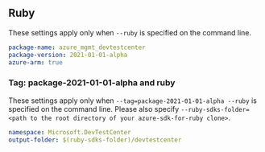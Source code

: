 ## Ruby

These settings apply only when `--ruby` is specified on the command line.

```yaml
package-name: azure_mgmt_devtestcenter
package-version: 2021-01-01-alpha
azure-arm: true
```

### Tag: package-2021-01-01-alpha and ruby

These settings apply only when `--tag=package-2021-01-01-alpha --ruby` is specified on the command line.
Please also specify `--ruby-sdks-folder=<path to the root directory of your azure-sdk-for-ruby clone>`.

```yaml $(tag) == 'package-2021-01-01-alpha' && $(ruby)
namespace: Microsoft.DevTestCenter
output-folder: $(ruby-sdks-folder)/devtestcenter
```
